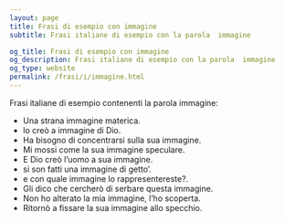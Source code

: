 ```yaml
---
layout: page
title: Frasi di esempio con immagine 
subtitle: Frasi italiane di esempio con la parola  immagine

og_title: Frasi di esempio con immagine 
og_description: Frasi italiane di esempio con la parola  immagine
og_type: website
permalink: /frasi/i/immagine.html
---
```


Frasi italiane di esempio contenenti la parola immagine:


- Una strana immagine materica.
- lo creò a immagine di Dio.
- Ha bisogno di concentrarsi sulla sua immagine.
- Mi mossi come la sua immagine speculare.
- E Dio creò l’uomo a sua immagine.
- si son fatti una immagine di getto’.
- e con quale immagine lo rappresentereste?.
- Gli dico che cercherò di serbare questa immagine.
- Non ho alterato la mia immagine, l’ho scoperta.
- Ritornò a fissare la sua immagine allo specchio.
